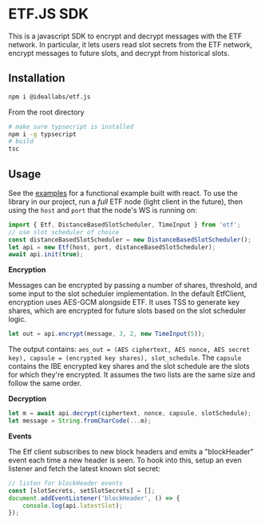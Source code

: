 # ETF.JS SDK

This is a javascript SDK to encrypt and decrypt messages with the ETF network. In particular, it lets users read slot secrets from the ETF network, encrypt messages to future slots, and decrypt from historical slots.

## Installation

``` bash
npm i @ideallabs/etf.js
```

From the root directory
```bash 
# make sure typsecript is installed
npm i -g typsecript
# build
tsc
```

## Usage

See the [examples](./examples/) for a functional example built with react. To use the library in our project, run a *full* ETF node (light client in the future), then using the `host` and `port` that the node's WS is running on:

``` javascript
import { Etf, DistanceBasedSlotScheduler, TimeInput } from 'etf';
// use slot scheduler of choice
const distanceBasedSlotScheduler = new DistanceBasedSlotScheduler();
let api = new Etf(host, port, distanceBasedSlotScheduler);
await api.init(true);
```

**Encryption**

Messages can be encrypted by passing a number of shares, threshold, and some input to the slot scheduler implementation. In the default EtfClient, encryption uses AES-GCM alongside ETF. It uses TSS to generate key shares, which are encrypted for future slots based on the slot scheduler logic.

``` javascript
let out = api.encrypt(message, 3, 2, new TimeInput(5));
```

The output contains: `aes_out = (AES ciphertext, AES nonce, AES secret key), capsule = (encrypted key shares), slot_schedule`. The `capsule` contains the IBE encrypted key shares and the slot schedule are the slots for which they're encrypted. It assumes the two lists are the same size and follow the same order.

**Decryption**

```javascript
let m = await api.decrypt(ciphertext, nonce, capsule, slotSchedule);
let message = String.fromCharCode(...m);
```

**Events**

The Etf client subscribes to new block headers and emits a "blockHeader" event each time a new header is seen. To hook into this, setup an even listener and fetch the latest known slot secret:

``` javascript
// listen for blockHeader events
const [slotSecrets, setSlotSecrets] = [];
document.addEventListener('blockHeader', () => {
    console.log(api.latestSlot);
});
```